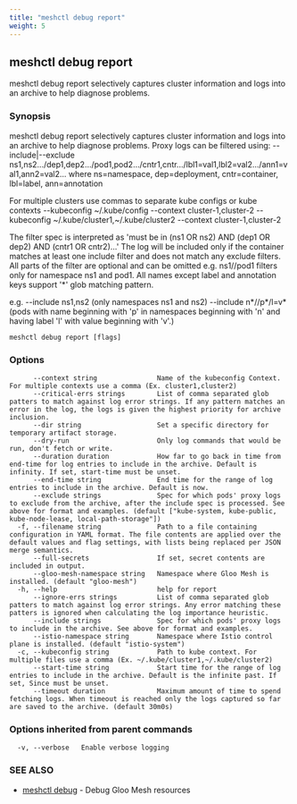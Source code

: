 ```yaml
---
title: "meshctl debug report"
weight: 5
---
```

## meshctl debug report

meshctl debug report selectively captures cluster information and logs into an archive to help diagnose problems.

### Synopsis

meshctl debug report selectively captures cluster information and logs into an archive to help diagnose problems.
Proxy logs can be filtered using:
  --include|--exclude ns1,ns2.../dep1,dep2.../pod1,pod2.../cntr1,cntr.../lbl1=val1,lbl2=val2.../ann1=val1,ann2=val2...
where ns=namespace, dep=deployment, cntr=container, lbl=label, ann=annotation

For multiple clusters use commas to separate kube configs or kube contexts
--kubeconfig ~/.kube/config --context cluster-1,cluster-2
--kubeconfig ~/.kube/cluster1,~/.kube/cluster2 --context cluster-1,cluster-2

The filter spec is interpreted as 'must be in (ns1 OR ns2) AND (dep1 OR dep2) AND (cntr1 OR cntr2)...'
The log will be included only if the container matches at least one include filter and does not match any exclude filters.
All parts of the filter are optional and can be omitted e.g. ns1//pod1 filters only for namespace ns1 and pod1.
All names except label and annotation keys support '*' glob matching pattern.

e.g.
--include ns1,ns2 (only namespaces ns1 and ns2)
--include n*//p*/l=v* (pods with name beginning with 'p' in namespaces beginning with 'n' and having label 'l' with value beginning with 'v'.)

```
meshctl debug report [flags]
```

### Options

```
      --context string               Name of the kubeconfig Context. For multiple contexts use a comma (Ex. cluster1,cluster2)
      --critical-errs strings        List of comma separated glob patters to match against log error strings. If any pattern matches an error in the log, the logs is given the highest priority for archive inclusion.
      --dir string                   Set a specific directory for temporary artifact storage.
      --dry-run                      Only log commands that would be run, don't fetch or write.
      --duration duration            How far to go back in time from end-time for log entries to include in the archive. Default is infinity. If set, start-time must be unset.
      --end-time string              End time for the range of log entries to include in the archive. Default is now.
      --exclude strings              Spec for which pods' proxy logs to exclude from the archive, after the include spec is processed. See above for format and examples. (default ["kube-system, kube-public, kube-node-lease, local-path-storage"])
  -f, --filename string              Path to a file containing configuration in YAML format. The file contents are applied over the default values and flag settings, with lists being replaced per JSON merge semantics.
      --full-secrets                 If set, secret contents are included in output.
      --gloo-mesh-namespace string   Namespace where Gloo Mesh is installed. (default "gloo-mesh")
  -h, --help                         help for report
      --ignore-errs strings          List of comma separated glob patters to match against log error strings. Any error matching these patters is ignored when calculating the log importance heuristic.
      --include strings              Spec for which pods' proxy logs to include in the archive. See above for format and examples.
      --istio-namespace string       Namespace where Istio control plane is installed. (default "istio-system")
  -c, --kubeconfig string            Path to kube context. For multiple files use a comma (Ex. ~/.kube/cluster1,~/.kube/cluster2)
      --start-time string            Start time for the range of log entries to include in the archive. Default is the infinite past. If set, Since must be unset.
      --timeout duration             Maximum amount of time to spend fetching logs. When timeout is reached only the logs captured so far are saved to the archive. (default 30m0s)
```

### Options inherited from parent commands

```
  -v, --verbose   Enable verbose logging
```

### SEE ALSO

* [meshctl debug](../meshctl_debug)	 - Debug Gloo Mesh resources

